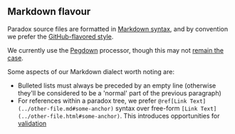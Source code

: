 Markdown flavour
----------------

Paradox source files are formatted in [Markdown syntax](https://daringfireball.net/projects/markdown/syntax), and by convention we prefer the [GitHub-flavored style](https://help.github.com/articles/basic-writing-and-formatting-syntax/).

We currently use the [Pegdown](https://github.com/sirthias/pegdown#introduction) processor, though this may not [remain the case](https://github.com/lightbend/paradox/issues/81).

Some aspects of our Markdown dialect worth noting are:

* Bulleted lists must always be preceded by an empty line (otherwise they'll be considered to be a 'normal' part of the previous paragraph)
* For references within a paradox tree, we prefer `@ref[Link Text](../other-file.md#some-anchor)` syntax over free-form `[Link Text](../other-file.html#some-anchor)`. This introduces opportunities for [validation](https://github.com/lightbend/paradox/issues/53)
